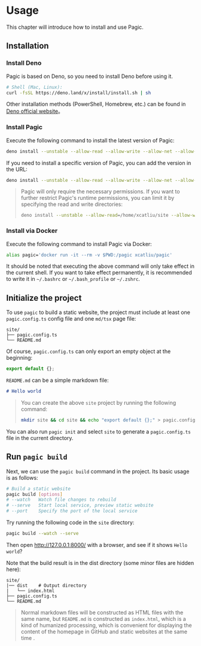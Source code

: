 # Usage

This chapter will introduce how to install and use Pagic.

## Installation

### Install Deno

Pagic is based on Deno, so you need to install Deno before using it.

```bash
# Shell (Mac, Linux):
curl -fsSL https://deno.land/x/install/install.sh | sh
```

Other installation methods (PowerShell, Homebrew, etc.) can be found in [Deno official website](https://deno.land/#installation)。

### Install Pagic

Execute the following command to install the latest version of Pagic:

```bash
deno install --unstable --allow-read --allow-write --allow-net --allow-env --allow-run --name=pagic https://deno.land/x/pagic/mod.ts
```

If you need to install a specific version of Pagic, you can add the version in the URL:

```bash
deno install --unstable --allow-read --allow-write --allow-net --allow-env --allow-run --name=pagic https://deno.land/x/pagic@v1.6.0/mod.ts
```

> Pagic will only require the necessary permissions. If you want to further restrict Pagic's runtime permissions, you can limit it by specifying the read and write directories:
>
> ```bash
> deno install --unstable --allow-read=/home/xcatliu/site --allow-write=/home/xcatliu/site --allow-net --allow-env --allow-run --name=pagic https://deno.land/x/pagic/mod.ts
> ```

### Install via Docker

Execute the following command to install Pagic via Docker:

```bash
alias pagic='docker run -it --rm -v $PWD:/pagic xcatliu/pagic'
```

It should be noted that executing the above command will only take effect in the current shell. If you want to take effect permanently, it is recommended to write it in `~/.bashrc` or `~/.bash_profile` or `~/.zshrc`.

## Initialize the project

To use `pagic` to build a static website, the project must include at least one `pagic.config.ts` config file and one `md/tsx` page file:

```
site/
├── pagic.config.ts
└── README.md
```

Of course, `pagic.config.ts` can only export an empty object at the beginning:

```ts
export default {};
```

`README.md` can be a simple markdown file:

```md
# Hello world
```

> You can create the above `site` project by running the following command:
>
> ```bash
> mkdir site && cd site && echo "export default {};" > pagic.config.ts && echo "# Hello world" > README.md
> ```

You can also run `pagic init` and select `site` to generate a `pagic.config.ts` file in the current directory.

## Run `pagic build`

Next, we can use the `pagic build` command in the project. Its basic usage is as follows:

```bash
# Build a static website
pagic build [options]
# --watch   Watch file changes to rebuild
# --serve   Start local service, preview static website
# --port    Specify the port of the local service
```

Try running the following code in the `site` directory:

```bash
pagic build --watch --serve
```

Then open http://127.0.0.1:8000/ with a browser, and see if it shows `Hello world`?

Note that the build result is in the dist directory (some minor files are hidden here):

```
site/
|── dist    # Output directory
|   └── index.html
├── pagic.config.ts
└── README.md
```

> Normal markdown files will be constructed as HTML files with the same name, but `README.md` is constructed as `index.html`, which is a kind of humanized processing, which is convenient for displaying the content of the homepage in GitHub and static websites at the same time .

